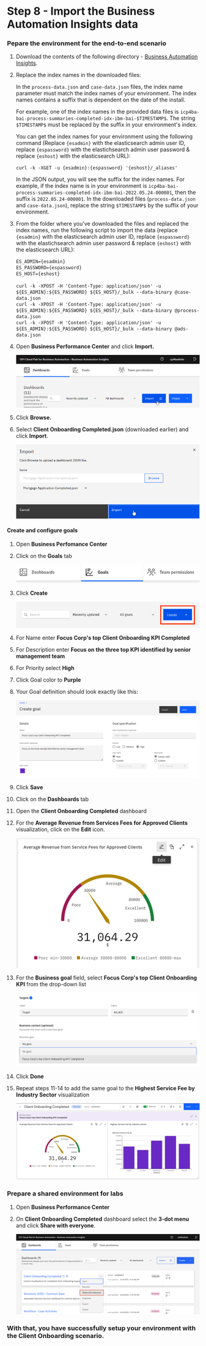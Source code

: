 # Step 8 - Import the Business Automation Insights data

### Pepare the environment for the end-to-end scenario

1. Download the contents of the following directory - [Business Automation Insights](Solution%20Exports/Business%20Automation%20Insights).

2. Replace the index names in the downloaded files:

   In the `process-data.json` and `case-data.json` files, the index name parameter must match the index names of your environment. The index names contains a suffix that is dependent on the date of the install. 

   For example, one of the index names in the provided data files is `icp4ba-bai-process-summaries-completed-idx-ibm-bai-$TIMESTAMP$`. The string `$TIMESTAMP$` must be replaced by the suffix in your environment's index. 

   You can get the index names for your environment using the following command (Replace `{esadmin}` with the elasticsearch admin user ID, replace `{espassword}` with the elastichsearch admin user password & replace `{eshost}` with the elasticsearch URL):
   ```
   curl -k -XGET -u {esadmin}:{espassword} '{eshost}/_aliases'
   ```

   In the JSON output, you will see the suffix for the index names. For example, if the index name is in your environment is `icp4ba-bai-process-summaries-completed-idx-ibm-bai-2022.05.24-000001`, then the suffix is `2022.05.24-000001`. In the downloaded files (`process-data.json` and `case-data.json`), replace the string `$TIMESTAMP$` by the suffix of your environment.

3. From the folder where you've downloaded the files and replaced the index names, run the following script to import the data (replace `{esadmin}` with the elasticsearch admin user ID, replace `{espassword}` with the elastichsearch admin user password & replace `{eshost}` with the elasticsearch URL):

   ```
   ES_ADMIN={esadmin}
   ES_PASSWORD={espassword}
   ES_HOST={eshost}
   
   curl -k -XPOST -H 'Content-Type: application/json' -u ${ES_ADMIN}:${ES_PASSWORD} ${ES_HOST}/_bulk --data-binary @case-data.json
   curl -k -XPOST -H 'Content-Type: application/json' -u ${ES_ADMIN}:${ES_PASSWORD} ${ES_HOST}/_bulk --data-binary @process-data.json
   curl -k -XPOST -H 'Content-Type: application/json' -u ${ES_ADMIN}:${ES_PASSWORD} ${ES_HOST}/_bulk --data-binary @ads-data.json
   ```

4. Open **Business Performance Center** and click **Import.**

   ![](images/BAI-1.png)

5. Click **Browse.**

6. Select **Client Onboarding Completed.json** (downloaded earlier) and click **Import**.

   ![](images/BAI-2.png)

#### Create and configure goals

1. Open **Business Perfomance Center**

2. Click on the **Goals** tab

   ![](images/BAI-goals.png)

3. Click **Create**

   ![](images/BAI-create-goal.png)

4. For Name enter **Focus Corp's top Client Onboarding KPI Completed**

5. For Description enter **Focus on the three top KPI identified by senior management team**

6. For Priority select **High**

7. Click Goal color to **Purple**

8. Your Goal definition should look exactly like this:

   ![](images/BAI-goal-definition.png)

9. Click **Save**

10. Click on the **Dashboards** tab

11. Open the **Client Onboarding Completed** dashboard

12. For the **Average Revenue from Services Fees for Approved Clients** visualization, click on the **Edit** icon.

    ![](images/BAI-add-goal-to-viz.png)

13. For the **Business goal** field, select **Focus Corp's top Client Onboarding KPI** from the drop-down list

    ![](images/BAI-select-goal.png)

14. Click **Done**

15. Repeat steps 11-14 to add the same goal to the **Highest Service Fee by Industry Sector** visualization

    ![](images/BAI-goal-completed.png)

### Prepare a shared environment for labs

1. Open **Business Performance Center**

2. On **Client Onboarding Completed** dashboard select the **3-dot menu** and click **Share with everyone**.

   ![](images/BAI-3.png)



### With that, you have successfully setup your environment with the Client Onboarding scenario.



